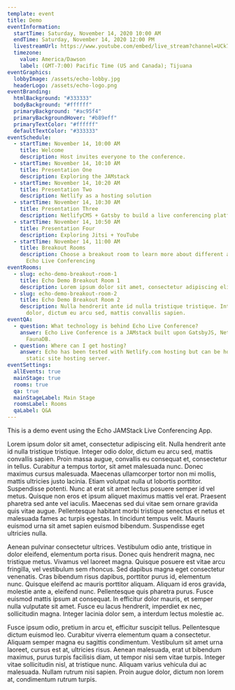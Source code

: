 ```yaml
---
template: event
title: Demo
eventInformation:
  startTime: Saturday, November 14, 2020 10:00 AM
  endTime: Saturday, November 14, 2020 12:00 PM
  livestreamUrl: https://www.youtube.com/embed/live_stream?channel=UCk7NIEfePsYZa-7Q3z1OW6w&autoplay=1&cc_load_policy=1&controls=0&iv_load_policy=3&modestbranding=1
  timezone:
    value: America/Dawson
    label: (GMT-7:00) Pacific Time (US and Canada); Tijuana
eventGraphics:
  lobbyImage: /assets/echo-lobby.jpg
  headerLogo: /assets/echo-logo.png
eventBranding:
  htmlBackground: "#333333"
  bodyBackground: "#ffffff"
  primaryBackground: "#ac95f4"
  primaryBackgroundHover: "#b89eff"
  primaryTextColor: "#ffffff"
  defaultTextColor: "#333333"
eventSchedule:
  - startTime: November 14, 10:00 AM
    title: Welcome
    description: Host invites everyone to the conference.
  - startTime: November 14, 10:10 AM
    title: Presentation One
    description: Exploring the JAMstack
  - startTime: November 14, 10:20 AM
    title: Presentation Two
    description: Netlify as a hosting solution
  - startTime: November 14, 10:30 AM
    title: Presentation Three
    description: NetlifyCMS + Gatsby to build a live conferencing platform
  - startTime: November 14, 10:50 AM
    title: Presentation Four
    description: Exploring Jitsi + YouTube
  - startTime: November 14, 11:00 AM
    title: Breakout Rooms
    description: Choose a breakout room to learn more about different aspects of
      Echo Live Conferencing
eventRooms:
  - slug: echo-demo-breakout-room-1
    title: Echo Demo Breakout Room 1
    description: Lorem ipsum dolor sit amet, consectetur adipiscing elit.
  - slug: echo-demo-breakout-room-2
    title: Echo Demo Breakout Room 2
    description: Nulla hendrerit ante id nulla tristique tristique. Integer odio
      dolor, dictum eu arcu sed, mattis convallis sapien.
eventQA:
  - question: What technology is behind Echo Live Conference?
    answer: Echo Live Conference is a JAMstack built upon GatsbyJS, NetlifyCMS, and
      FaunaDB.
  - question: Where can I get hosting?
    answer: Echo has been tested with Netlify.com hosting but can be hosted on an
      static site hosting server.
eventSettings:
  allEvents: true
  mainStage: true
  rooms: true
  qa: true
  mainStageLabel: Main Stage
  roomsLabel: Rooms
  qaLabel: Q&A
---
```

This is a demo event using the Echo JAMStack Live Conferencing App.

Lorem ipsum dolor sit amet, consectetur adipiscing elit. Nulla hendrerit ante id nulla tristique tristique. Integer odio dolor, dictum eu arcu sed, mattis convallis sapien. Proin massa augue, convallis eu consequat et, consectetur in tellus. Curabitur a tempus tortor, sit amet malesuada nunc. Donec maximus cursus malesuada. Maecenas ullamcorper tortor non mi mollis, mattis ultricies justo lacinia. Etiam volutpat nulla ut lobortis porttitor. Suspendisse potenti. Nunc at erat sit amet lectus posuere semper id vel metus. Quisque non eros et ipsum aliquet maximus mattis vel erat. Praesent pharetra sed ante vel iaculis. Maecenas sed dui vitae sem ornare gravida quis vitae augue. Pellentesque habitant morbi tristique senectus et netus et malesuada fames ac turpis egestas. In tincidunt tempus velit. Mauris euismod urna sit amet sapien euismod bibendum. Suspendisse eget ultricies nulla.

Aenean pulvinar consectetur ultrices. Vestibulum odio ante, tristique in dolor eleifend, elementum porta risus. Donec quis hendrerit magna, nec tristique metus. Vivamus vel laoreet magna. Quisque posuere est vitae arcu fringilla, vel vestibulum sem rhoncus. Sed dapibus magna eget consectetur venenatis. Cras bibendum risus dapibus, porttitor purus id, elementum nunc. Quisque eleifend ac mauris porttitor aliquam. Aliquam id eros gravida, molestie ante a, eleifend nunc. Pellentesque quis pharetra purus. Fusce euismod mattis ipsum at consequat. In efficitur dolor mauris, et semper nulla vulputate sit amet. Fusce eu lacus hendrerit, imperdiet ex nec, sollicitudin magna. Integer lacinia dolor sem, a interdum lectus molestie ac.

Fusce ipsum odio, pretium in arcu et, efficitur suscipit tellus. Pellentesque dictum euismod leo. Curabitur viverra elementum quam a consectetur. Aliquam semper magna eu sagittis condimentum. Vestibulum sit amet urna laoreet, cursus est at, ultricies risus. Aenean malesuada, erat ut bibendum maximus, purus turpis facilisis diam, ut tempor nisi sem vitae turpis. Integer vitae sollicitudin nisl, at tristique nunc. Aliquam varius vehicula dui ac malesuada. Nullam rutrum nisi sapien. Proin augue dolor, dictum non lorem at, condimentum rutrum turpis.